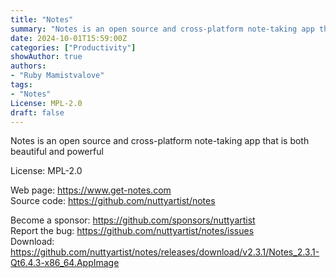 ```yaml
---
title: "Notes"
summary: "Notes is an open source and cross-platform note-taking app that is both beautiful and powerful"
date: 2024-10-01T15:59:00Z
categories: ["Productivity"]
showAuthor: true
authors:
- "Ruby Mamistvalove"
tags: 
- "Notes"
License: MPL-2.0
draft: false
---
```


Notes is an open source and cross-platform note-taking app that is both beautiful and powerful

License: MPL-2.0

Web page: <https://www.get-notes.com>  
Source code: <https://github.com/nuttyartist/notes>

Become a sponsor: <https://github.com/sponsors/nuttyartist>  
Report the bug: <https://github.com/nuttyartist/notes/issues>  
Download: <https://github.com/nuttyartist/notes/releases/download/v2.3.1/Notes_2.3.1-Qt6.4.3-x86_64.AppImage>
